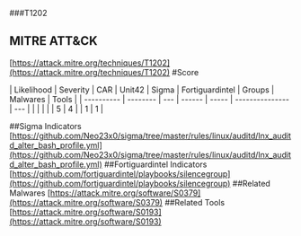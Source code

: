 ###T1202
## MITRE ATT&CK
[https://attack.mitre.org/techniques/T1202](https://attack.mitre.org/techniques/T1202)
#Score

| Likelihood | Severity | CAR | Unit42 | Sigma | Fortiguardintel | Groups | Malwares | Tools |
| ---------- | -------- | --- | ------ | ----- | --------------- | ---  |
 |   |   |   |   | 5 | 4 |   | 1 | 1 |

##Sigma Indicators
[https://github.com/Neo23x0/sigma/tree/master/rules/linux/auditd/lnx_auditd_alter_bash_profile.yml](https://github.com/Neo23x0/sigma/tree/master/rules/linux/auditd/lnx_auditd_alter_bash_profile.yml)
[]()
##Fortiguardintel Indicators
[https://github.com/fortiguardintel/playbooks/silencegroup](https://github.com/fortiguardintel/playbooks/silencegroup)
[]()
##Related Malwares
[https://attack.mitre.org/software/S0379](https://attack.mitre.org/software/S0379)
[]()
##Related Tools
[https://attack.mitre.org/software/S0193](https://attack.mitre.org/software/S0193)
[]()
